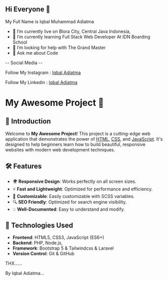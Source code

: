 ## Hi Everyone 👋

My Full Name is Iqbal Muhammad Adiatma

- 🔭 I’m currently live on Blora City, Central Java Indonesia,
- 🌱 I’m currently learning Full Stack Web Developer At IDN Boarding School
- 🤔 I’m looking for help with The Grand Master
- 💬 Ask me about Code



-- Social Media --



  Follow My Instagram : <a href="https://www.instagram.com/iq_html/">Iqbal Adiatma</a>

  
  Follow My Linkedin : <a href="https://www.linkedin.com/in/iqbaladiatma/">Iqbal Adiatma</a>


# My Awesome Project 🚀


## 🌟 Introduction

Welcome to **My Awesome Project**! This project is a cutting-edge web application that demonstrates the power of [HTML](https://developer.mozilla.org/en-US/docs/Web/HTML), [CSS](https://developer.mozilla.org/en-US/docs/Web/CSS), and [JavaScript](https://developer.mozilla.org/en-US/docs/Web/JavaScript). It's designed to help beginners learn how to build beautiful, responsive websites with modern web development techniques.

## 🛠️ Features

- 🌍 **Responsive Design**: Works perfectly on all screen sizes.
- ⚡ **Fast and Lightweight**: Optimized for performance and efficiency.
- 🎨 **Customizable**: Easily customizable with SCSS variables.
- 🔍 **SEO Friendly**: Optimized for search engine visibility.
- 💡 **Well-Documented**: Easy to understand and modify.

## 🚀 Technologies Used

- **Frontend**: HTML5, CSS3, JavaScript (ES6+)
- **Backend**: PHP, Node.js,
- **Framework**: Bootstrap 5 & Tailwindcss & Laravel 
- **Version Control**: Git & GitHub



THX......



By Iqbal Adiatma...

